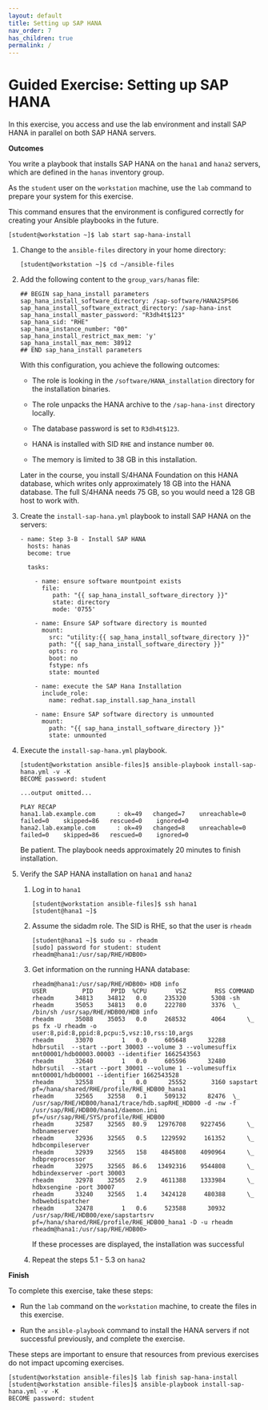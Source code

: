 ```yaml
---
layout: default
title: Setting up SAP HANA
nav_order: 7
has_children: true
permalink: /
---
```


# Guided Exercise: Setting up SAP HANA

In this exercise, you access and use the lab environment and install SAP
HANA in parallel on both SAP HANA servers.

**Outcomes**

You write a playbook that installs SAP HANA on the `hana1` and `hana2`
servers, which are defined in the `hanas` inventory group.

As the `student` user on the `workstation` machine, use the `lab`
command to prepare your system for this exercise.

This command ensures that the environment is configured correctly for
creating your Ansible playbooks in the future.

    [student@workstation ~]$ lab start sap-hana-install

1.  Change to the `ansible-files` directory in your home directory:

        [student@workstation ~]$ cd ~/ansible-files

2.  Add the following content to the `group_vars/hanas` file:

        ## BEGIN sap_hana_install parameters
        sap_hana_install_software_directory: /sap-software/HANA2SPS06
        sap_hana_install_software_extract_directory: /sap-hana-inst
        sap_hana_install_master_password: "R3dh4t$123"
        sap_hana_sid: "RHE"
        sap_hana_instance_number: "00"
        sap_hana_install_restrict_max_mem: 'y'
        sap_hana_install_max_mem: 38912
        ## END sap_hana_install parameters

    With this configuration, you achieve the following outcomes:

    - The role is looking in the `/software/HANA_installation`
      directory for the installation binaries.

    - The role unpacks the HANA archive to the `/sap-hana-inst`
      directory locally.

    - The database password is set to `R3dh4t$123`.

    - HANA is installed with SID `RHE` and instance number `00`.

    - The memory is limited to 38 GB in this installation.

    Later in the course, you install S/4HANA Foundation on this HANA
    database, which writes only approximately 18 GB into the HANA
    database. The full S/4HANA needs 75 GB, so you would need a 128 GB
    host to work with.

3.  Create the `install-sap-hana.yml` playbook to install SAP HANA on
    the servers:

        - name: Step 3-B - Install SAP HANA
          hosts: hanas
          become: true

          tasks:

            - name: ensure software mountpoint exists
              file:
                 path: "{{ sap_hana_install_software_directory }}"
                 state: directory
                 mode: '0755'

            - name: Ensure SAP software directory is mounted
              mount:
                src: "utility:{{ sap_hana_install_software_directory }}"
                path: "{{ sap_hana_install_software_directory }}"
                opts: ro
                boot: no
                fstype: nfs
                state: mounted

            - name: execute the SAP Hana Installation
              include_role:
                name: redhat.sap_install.sap_hana_install

            - name: Ensure SAP software directory is unmounted
              mount:
                path: "{{ sap_hana_install_software_directory }}"
                state: unmounted

4.  Execute the `install-sap-hana.yml` playbook.

        [student@workstation ansible-files]$ ansible-playbook install-sap-hana.yml -v -K
        BECOME password: student

        ...output omitted...

        PLAY RECAP
        hana1.lab.example.com      : ok=49   changed=7    unreachable=0    failed=0    skipped=86   rescued=0    ignored=0
        hana2.lab.example.com      : ok=49   changed=8    unreachable=0    failed=0    skipped=86   rescued=0    ignored=0

    Be patient. The playbook needs approximately 20 minutes to finish
    installation.

5.  Verify the SAP HANA installation on `hana1` and `hana2`

    1.  Log in to `hana1`

            [student@workstation ansible-files]$ ssh hana1
            [student@hana1 ~]$

    2.  Assume the sidadm role. The SID is RHE, so that the user is
        `rheadm`

            [student@hana1 ~]$ sudo su - rheadm
            [sudo] password for student: student
            rheadm@hana1:/usr/sap/RHE/HDB00>

    3.  Get information on the running HANA database:

            rheadm@hana1:/usr/sap/RHE/HDB00> HDB info
            USER          PID     PPID  %CPU        VSZ        RSS COMMAND
            rheadm      34813    34812   0.0     235320       5308 -sh
            rheadm      35053    34813   0.0     222780       3376  \_ /bin/sh /usr/sap/RHE/HDB00/HDB info
            rheadm      35088    35053   0.0     268532       4064      \_ ps fx -U rheadm -o user:8,pid:8,ppid:8,pcpu:5,vsz:10,rss:10,args
            rheadm      33070        1   0.0     605648      32288 hdbrsutil  --start --port 30003 --volume 3 --volumesuffix mnt00001/hdb00003.00003 --identifier 1662543563
            rheadm      32640        1   0.0     605596      32480 hdbrsutil  --start --port 30001 --volume 1 --volumesuffix mnt00001/hdb00001 --identifier 1662543528
            rheadm      32558        1   0.0      25552       3160 sapstart pf=/hana/shared/RHE/profile/RHE_HDB00_hana1
            rheadm      32565    32558   0.1     509132      82476  \_ /usr/sap/RHE/HDB00/hana1/trace/hdb.sapRHE_HDB00 -d -nw -f /usr/sap/RHE/HDB00/hana1/daemon.ini pf=/usr/sap/RHE/SYS/profile/RHE_HDB00
            rheadm      32587    32565  80.9   12976708    9227456      \_ hdbnameserver
            rheadm      32936    32565   0.5    1229592     161352      \_ hdbcompileserver
            rheadm      32939    32565   158    4845808    4090964      \_ hdbpreprocessor
            rheadm      32975    32565  86.6   13492316    9544808      \_ hdbindexserver -port 30003
            rheadm      32978    32565   2.9    4611388    1333984      \_ hdbxsengine -port 30007
            rheadm      33240    32565   1.4    3424128     480388      \_ hdbwebdispatcher
            rheadm      32478        1   0.6     523588      30932 /usr/sap/RHE/HDB00/exe/sapstartsrv pf=/hana/shared/RHE/profile/RHE_HDB00_hana1 -D -u rheadm
            rheadm@hana1:/usr/sap/RHE/HDB00>

        If these processes are displayed, the installation was
        successful

    4.  Repeat the steps 5.1 - 5.3 on `hana2`

**Finish**

To complete this exercise, take these steps:

- Run the `lab` command on the `workstation` machine, to create the
  files in this exercise.

- Run the `ansible-playbook` command to install the HANA servers if
  not successful previously, and complete the exercise.

These steps are important to ensure that resources from previous
exercises do not impact upcoming exercises.

    [student@workstation ansible-files]$ lab finish sap-hana-install
    [student@workstation ansible-files]$ ansible-playbook install-sap-hana.yml -v -K
    BECOME password: student

